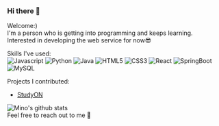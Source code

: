 ### Hi there 👋

Welcome:)</br>
I'm a person who is getting into programming and keeps learning.</br>
Interested in developing the web service for now😎

Skills I've used:</br>
 ![Javascript](http://img.shields.io/badge/-JavaScript-f7df1e?style=flat-square&logo=javascript&logoColor=black)
  ![Python](http://img.shields.io/badge/-Python-3776ab?style=flat-square&logo=python&logoColor=white)
  ![Java](http://img.shields.io/badge/-Java-007396?style=flat-square&logo=java&logoColor=white)
  ![HTML5](http://img.shields.io/badge/-HTML5-e34f26?style=flat-square&logo=html5&logoColor=white)
  ![CSS3](http://img.shields.io/badge/-CSS3-1572b6?style=flat-square&logo=CSS3&logoColor=white)
  ![React](http://img.shields.io/badge/-React-61dafb?style=flat-square&logo=react&logoColor=black)
  ![SpringBoot](http://img.shields.io/badge/-SpringBoot-6db33f?style=flat-square&logo=spring&logoColor=white)
  ![MySQL](http://img.shields.io/badge/-MySQL-4479a1?style=flat-square&logo=mysql&logoColor=white)
<!--  ![AWS](http://img.shields.io/badge/-AWS-232f3e?style=flat-square&logo=amazon%20aws&logoColor=white) -->

Projects I contributed:</br>
- [StudyON](https://github.com/ymh254/studyON_fe)

![Mino's github stats](https://github-readme-stats.vercel.app/api?username=ymh254&show_icons=true&theme=merko)</br>
Feel free to reach out to me 📧


<!--
**ymh254/ymh254** is a ✨ _special_ ✨ repository because its `README.md` (this file) appears on your GitHub profile.

Here are some ideas to get you started:

- 🔭 I’m currently working on ...
- 🌱 I’m currently learning ...
- 👯 I’m looking to collaborate on ...
- 🤔 I’m looking for help with ...
- 💬 Ask me about ...
- 📫 How to reach me: ...
- 😄 Pronouns: ...
- ⚡ Fun fact: ...
-->
